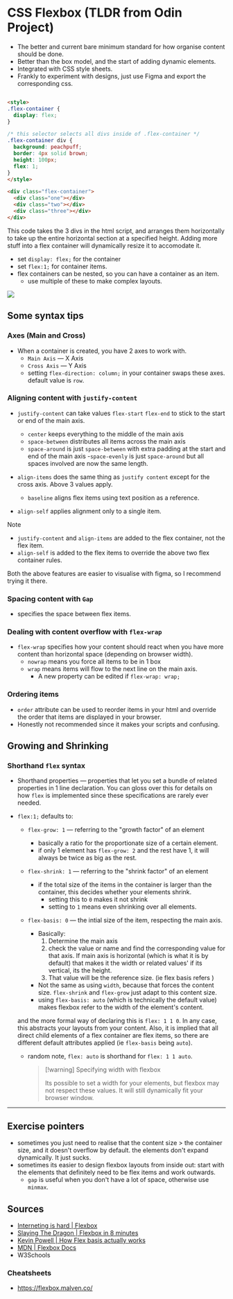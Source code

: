 # CSS Flexbox (TLDR from Odin Project)

- The better and current bare minimum standard for how organise content should be done.
- Better than the box model, and the start of adding dynamic elements.
- Integrated with CSS style sheets.
- Frankly to experiment with designs, just use Figma and export the corresponding css.

```html

<style>
.flex-container {
  display: flex;
}

/* this selector selects all divs inside of .flex-container */
.flex-container div {
  background: peachpuff;
  border: 4px solid brown;
  height: 100px;
  flex: 1;
}
</style>

<div class="flex-container">
  <div class="one"></div>
  <div class="two"></div>
  <div class="three"></div>
</div>
```

This code takes the 3 divs in the html script, and arranges them horizontally to take up the entire horizontal section at a specified height. Adding more stuff into a flex container will dynamically resize it to accomodate it.

- set `display: flex;` for the container
- set `flex:1;` for container items.
- flex containers can be nested, so you can have a container as an item.
    - use multiple of these to make complex layouts.

<img src="https://cdn.statically.io/gh/TheOdinProject/curriculum/495704c6eb6bf33bc927534f231533a82b27b2ac/html_css/v2/foundations/flexbox/imgs/05.png" height=auto>

## Some syntax tips

### Axes (Main and Cross)

- When a container is created, you have 2 axes to work with.
    - `Main Axis` &#8212; X Axis
    - `Cross Axis` &#8212; Y Axis
    - setting `flex-direction: column;` in your container swaps these axes. default value is `row`.

### Aligning content with `justify-content`

- `justify-content` can take values `flex-start`  `flex-end` to stick to the start or end of the main axis.
    - `center` keeps everything to the middle of the main axis
    - `space-between` distributes all items across the main axis
    - `space-around` is just `space-between` with extra padding at the start and end of the main axis
    -`space-evenly` is just `space-around` but all spaces involved are now the same length.

- `align-items` does the same thing as `justify content` except for the cross axis. Above 3 values apply.
    - `baseline` aligns flex items using text position as a reference.
- `align-self` applies alignment only to a single item.

> [!note]
>
> - `justify-content` and `align-items` are added to the flex container, not the flex item.
> - `align-self` is added to the flex items to override the above two flex container rules.

Both the above features are easier to visualise with figma, so I recommend trying it there.

### Spacing content with `Gap`

- specifies the space between flex items.

### Dealing with content overflow with `flex-wrap`

- `flex-wrap` specifies how your content should react when you have more content than horizontal space (depending on browser width).
    - `nowrap` means you force all items to be in 1 box
    - `wrap` means items will flow to the next line on the main axis.
        - A new property can be edited if `flex-wrap: wrap;`

### Ordering items

- `order` attribute can be used to reorder items in your html and override the order that items are displayed in your browser.
- Honestly not recommended since it makes your scripts and confusing.

## Growing and Shrinking

### Shorthand `flex` syntax

- Shorthand properties &#8212; properties that let you set a bundle of related properties in 1 line declaration. You can gloss over this for details on how `flex` is implemented since these specifications are rarely ever needed.

- `flex:1;` defaults to:

    - `flex-grow: 1` &#8212; referring to the "growth factor" of an element
        - basically a ratio for the proportionate size of a certain element.
        - if only 1 element has `flex-grow: 2` and the rest have 1, it will always be twice as big as the rest.

    - `flex-shrink: 1` &#8212; referring to the "shrink factor" of an element
        - if the total size of the items in the container is larger than the container, this decides whether your elements shrink.
            - setting this to `0` makes it not shrink
            - setting to `1` means even shrinking over all elements.

    - `flex-basis: 0` &#8212; the intial size of the item, respecting the main axis.
        - Basically:
          1. Determine the main axis
          2. check the value or name and find the corresponding value for that axis. If main axis is horizontal (which is what it is by default) that makes it the width or related values' if its vertical, its the height.
          3. That value will be the reference size. (ie flex basis refers )
        - Not the same as using `width`, because that forces the content size. `flex-shrink` and `flex-grow` just adapt to this content size.
        - using `flex-basis: auto` (which is technically the default value) makes flexbox refer to the width of the element's content.

  and the more formal way of declaring this is `flex: 1 1 0`. In any case, this abstracts your layouts from your content. Also, it is implied that all direct child elements of a flex container are flex items, so there are different default attributes applied (ie `flex-basis` being `auto`).

    - random note, `flex: auto` is shorthand for `flex: 1 1 auto`.

      > [!warning] Specifying width with flexbox
      >
      > Its possible to set a width for your elements, but flexbox may not respect these values. It will still dynamically fit your browser window.

---

## Exercise pointers

- sometimes you just need to realise that the content size > the container size, and it doesn't overflow by default. the elements don't expand dynamically. It just sucks.
- sometimes its easier to design flexbox layouts from inside out: start with the elements that definitely need to be flex items and work outwards.
    - `gap` is useful when you don't have a lot of space, otherwise use `minmax`.

## Sources

- [Interneting is hard | Flexbox](https://internetingishard.netlify.app/html-and-css/flexbox/index.html)
- [Slaying The Dragon | Flexbox in 8 minutes](https://youtu.be/phWxA89Dy94?si=JTTjIDYCaKSBd2Nk)
- [Kevin Powell | How Flex basis actually works](https://youtu.be/jx4FtPlDXJg?si=xpdwYREni9H8UAGL)
- [MDN | Flexbox Docs](https://developer.mozilla.org/en-US/docs/Web/CSS/flex)
- W3Schools

### Cheatsheets

- <https://flexbox.malven.co/>
